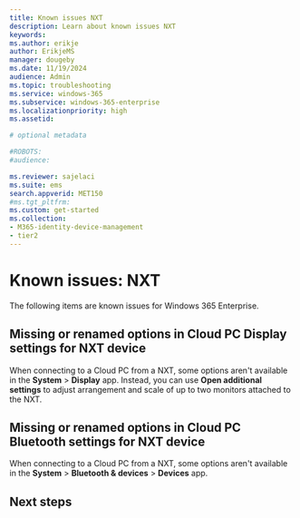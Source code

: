 ```yaml
---
title: Known issues NXT
description: Learn about known issues NXT
keywords:
ms.author: erikje
author: ErikjeMS
manager: dougeby
ms.date: 11/19/2024
audience: Admin
ms.topic: troubleshooting
ms.service: windows-365
ms.subservice: windows-365-enterprise
ms.localizationpriority: high
ms.assetid: 

# optional metadata

#ROBOTS:
#audience:

ms.reviewer: sajelaci
ms.suite: ems
search.appverid: MET150
#ms.tgt_pltfrm:
ms.custom: get-started
ms.collection:
- M365-identity-device-management
- tier2
---
```


# Known issues: NXT

The following items are known issues for Windows 365 Enterprise.

## Missing or renamed options in Cloud PC Display settings for NXT device<!--53427829-->

When connecting to a Cloud PC from a NXT, some options aren't available in the **System** > **Display** app. Instead, you can use **Open additional settings** to adjust arrangement and scale of up to two monitors attached to the NXT.

## Missing or renamed options in Cloud PC Bluetooth settings for NXT device

When connecting to a Cloud PC from a NXT, some options aren't available in the **System** > **Bluetooth & devices** > **Devices** app. 


## Next steps

